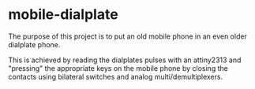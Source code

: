 mobile-dialplate
================

The purpose of this project is to put an old mobile phone
in an even older dialplate phone.

This is achieved by reading the dialplates pulses with an attiny2313
and "pressing" the appropriate keys on the mobile phone by closing
the contacts using bilateral switches and analog multi/demultiplexers.

